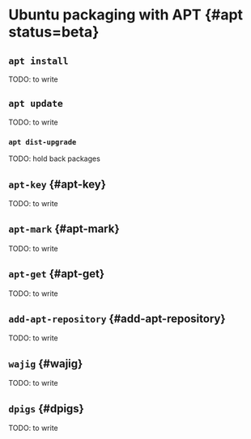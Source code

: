 # Ubuntu packaging with APT {#apt status=beta}

## `apt install`

TODO: to write


## `apt update`

TODO: to write


### `apt dist-upgrade`

TODO: hold back packages


## `apt-key` {#apt-key}

TODO: to write


## `apt-mark` {#apt-mark}

TODO: to write


## `apt-get` {#apt-get}

TODO: to write


## `add-apt-repository` {#add-apt-repository}

TODO: to write


## `wajig` {#wajig}

TODO: to write


## `dpigs` {#dpigs}

TODO: to write
